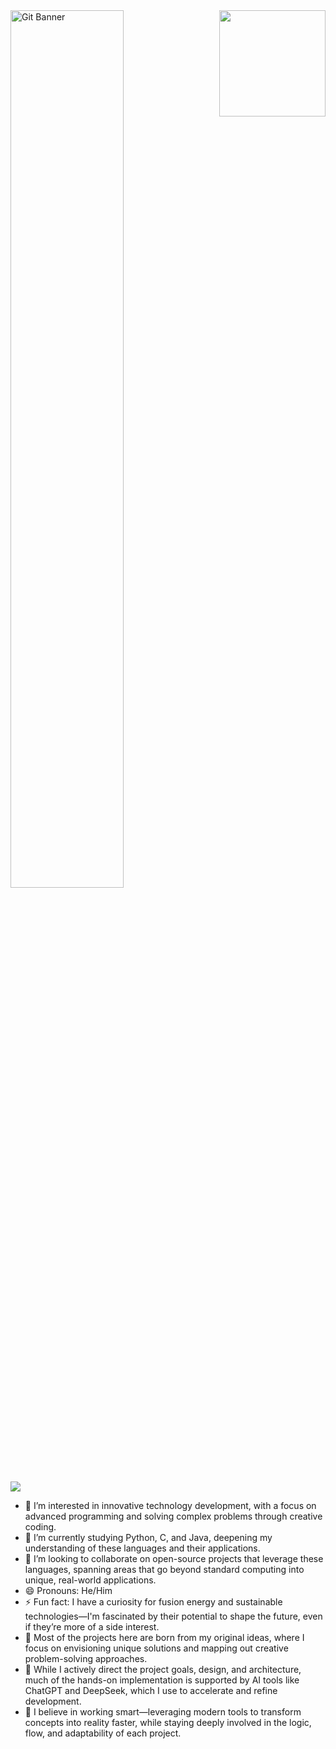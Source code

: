 <img align="right" src="https://github.com/user-attachments/assets/8b95fb26-cf1a-445b-900b-d25849c04c17" width="170"/>

<img src="https://github.com/user-attachments/assets/3f4003c1-805d-4998-93f8-74d30199bc8a" alt="Git Banner" width="60%"/>

![](https://komarev.com/ghpvc/?username=aldrin-abraham&color=blueviolet)

- 👀 I’m interested in innovative technology development, with a focus on advanced programming and solving complex problems through creative coding.  
- 🌱 I’m currently studying Python, C, and Java, deepening my understanding of these languages and their applications.  
- 💞️ I’m looking to collaborate on open-source projects that leverage these languages, spanning areas that go beyond standard computing into unique, real-world applications.  
- 😄 Pronouns: He/Him  
- ⚡ Fun fact: I have a curiosity for fusion energy and sustainable technologies—I'm fascinated by their potential to shape the future, even if they’re more of a side interest.
- 🧠 Most of the projects here are born from my original ideas, where I focus on envisioning unique solutions and mapping out creative problem-solving approaches.
- 🤖 While I actively direct the project goals, design, and architecture, much of the hands-on implementation is supported by AI tools like ChatGPT and DeepSeek, which I use to accelerate and refine development.
- 📌 I believe in working smart—leveraging modern tools to transform concepts into reality faster, while staying deeply involved in the logic, flow, and adaptability of each project.

